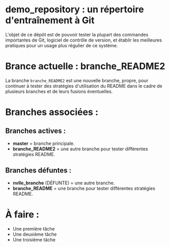 # demo_repository : un répertoire d'entraînement à Git

L'objet de ce dépôt est de pouvoir tester la plupart des commandes importantes de Git, logiciel de contrôle de version, et établir les meilleures pratiques pour un usage plus régulier de ce système.

# Brance actuelle : branche_README2

La branche `branche_README2` est une nouvelle branche, propre, pour continuer à tester des stratégies d'utilisation du README dans le cadre de plusieurs branches et de leurs fusions éventuelles.

# Branches associées :

## Branches actives :
- **master** = branche principale.
- **branche_README2** = une autre branche pour tester différentes stratégies README.

## Branches défuntes :
- **nvlle_branche** (DÉFUNTE) = une autre branche.
- **branche_README** = une branche pour tester différentes stratégies README.

# À faire :
- Une première tâche
- Une deuxième tâche
- Une troisième tâche
